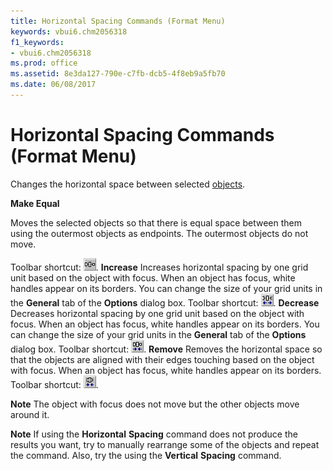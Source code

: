 ```yaml
---
title: Horizontal Spacing Commands (Format Menu)
keywords: vbui6.chm2056318
f1_keywords:
- vbui6.chm2056318
ms.prod: office
ms.assetid: 8e3da127-790e-c7fb-dcb5-4f8eb9a5fb70
ms.date: 06/08/2017
---
```



# Horizontal Spacing Commands (Format Menu)

Changes the horizontal space between selected [objects](vbe-glossary.md).

 **Make Equal**

Moves the selected objects so that there is equal space between them using the outermost objects as endpoints. The outermost objects do not move.

Toolbar shortcut: 
![Toolbar button](../../../images/tbr_heql_ZA01201706.gif).
 **Increase**
Increases horizontal spacing by one grid unit based on the object with focus. When an object has focus, white handles appear on its borders. You can change the size of your grid units in the  **General** tab of the **Options** dialog box.
Toolbar shortcut: 
![Toolbar button](../../../images/tbr_hinc_ZA01201707.gif).
 **Decrease**
Decreases horizontal spacing by one grid unit based on the object with focus. When an object has focus, white handles appear on its borders. You can change the size of your grid units in the  **General** tab of the **Options** dialog box.
Toolbar shortcut: 
![Toolbar button](../../../images/tbr_hdec_ZA01201705.gif).
 **Remove**
Removes the horizontal space so that the objects are aligned with their edges touching based on the object with focus. When an object has focus, white handles appear on its borders.
Toolbar shortcut: 
![Toolbar button](../../../images/tbr_hrem_ZA01201708.gif).

 **Note**  The object with focus does not move but the other objects move around it.


 **Note**  If using the  **Horizontal** **Spacing** command does not produce the results you want, try to manually rearrange some of the objects and repeat the command. Also, try the using the **Vertical** **Spacing** command.


